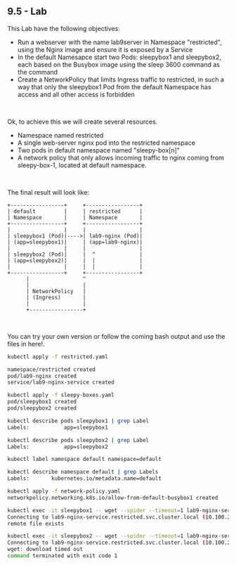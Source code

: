 ## 9.5 - Lab

This Lab have the following objectives:

- Run a webserver with the name lab9server in Namespace "restricted", using the Nginx image and ensure it is exposed by a Service
- In the default Namesapce start two Pods: sleepybox1 and sleepybox2, each based on the Busybox image using the sleep 3600 command as the command
- Create a NetworkPolicy that limits Ingress traffic to restricted, in such a way that only the sleepybox1 Pod from the default Namespace has access and all other access is forbidden

&nbsp;

Ok, to achieve this we will create several resources.
- Namespace named restricted
- A single web-server nginx pod into the restricted namespace
- Two pods in default namespace named "sleepy-box[n]"
- A network policy that only allows incoming traffic to nginx coming from sleepy-box-1, located at default namespace.

&nbsp;

The final result will look like:

```
+-----------------+     +-----------------+
| default         |     | restricted      |
| Namespace       |     | Namespace       |
+-----------------+     +-----------------+
|                 |     |                 |
| sleepybox1 (Pod)|---->| lab9-nginx (Pod)|
| (app=sleepybox1)|     | (app=lab9-nginx)|
|                 |     |                 |
| sleepybox2 (Pod)|     |  ^              |
| (app=sleepybox2)|     |  |              |
|                 |     |  |              |
+-----------------+     +-----------------+
      |                 ^                  
      |                 |                  
      | NetworkPolicy   |                  
      | (Ingress)       |                  
      |                 |                  
      +-----------------+
```

&nbsp;

You can try your own version or follow the coming bash output and use the files in here!.

```bash
kubectl apply -f restricted.yaml

namespace/restricted created
pod/lab9-nginx created
service/lab9-nginx-service created

kubectl apply -f sleepy-boxes.yaml
pod/sleepybox1 created
pod/sleepybox2 created

kubectl describe pods sleepybox1 | grep Label
Labels:           app=sleepybox1

kubectl describe pods sleepybox2 | grep Label
Labels:           app=sleepybox2

kubectl label namespace default namespace=default

kubectl describe namespace default | grep Labels
Labels:       kubernetes.io/metadata.name=default

kubectl apply -f network-policy.yaml
networkpolicy.networking.k8s.io/allow-from-default-busybox1 created

kubectl exec -it sleepybox1 -- wget --spider --timeout=1 lab9-nginx-service.restricted.svc.cluster.local
Connecting to lab9-nginx-service.restricted.svc.cluster.local (10.100.233.89:80)
remote file exists

kubectl exec -it sleepybox2 -- wget --spider --timeout=1 lab9-nginx-service.restricted.svc.cluster.local
Connecting to lab9-nginx-service.restricted.svc.cluster.local (10.100.233.89:80)
wget: download timed out
command terminated with exit code 1
```
